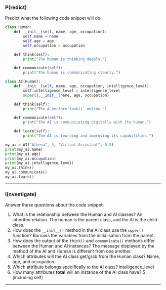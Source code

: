 ### P(redict)

Predict what the following code snippet will do:
```py
class Human:
    def __init__(self, name, age, occupation):
        self.name = name
        self.age = age
        self.occupation = occupation

    def think(self):
        print("The human is thinking deeply.")

    def communicate(self):
        print("The human is communicating clearly.")

class AI(Human):
    def __init__(self, name, age, occupation, intelligence_level):
        self.intelligence_level = intelligence_level
        super().__init__(name, age, occupation)

    def think(self):
        print("The A`perform_task()` online.")

    def communicate(self):
        print("The AI is communicating digitally with its human.")

    def learn(self):
        print("The AI is learning and improving its capabilities.")

my_ai = AI("Athena", 5, "Virtual Assistant", 9.8)
print(my_ai.name)
print(my_ai.age)
print(my_ai.occupation)
print(my_ai.intelligence_level)
my_ai.think()
my_ai.communicate()
my_ai.learn()
```
---

### I(nvestigate)

Answer these questions about the code snippet:

1. What is the relationship between the Human and AI classes?
       An inherited relation. The human is the parent class, and the AI is the child class.
2. How does the `__init__()` method in the AI class use the `super()` function?
       Borrows the variables from the initialisation from the parent.
3. How does the output of the `think()` and `communicate()` methods differ between the Human and AI instances?
       The message displayed by the method of the AI and Human is different from one another.
4. Which attributes will the AI class get/grab from the Human class?
       Name, age, and occupation.
5. Which attribute belongs specifically to the AI class?
       intelligence_level
6. How many attributes **total** will an instance of the AI class have?
       5 (including self)
---
